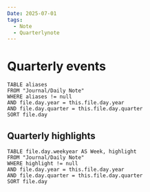```yaml
---
Date: 2025-07-01
tags:
  - Note
  - Quarterlynote
---
```

# Quarterly events
```dataview
TABLE aliases
FROM "Journal/Daily Note"
WHERE aliases != null
AND file.day.year = this.file.day.year
AND file.day.quarter = this.file.day.quarter
SORT file.day
```
## Quarterly highlights
```dataview
TABLE file.day.weekyear AS Week, highlight
FROM "Journal/Daily Note"
WHERE highlight != null
AND file.day.year = this.file.day.year
AND file.day.quarter = this.file.day.quarter
SORT file.day
```
